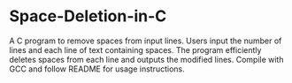 # Space-Deletion-in-C
A C program to remove spaces from input lines. Users input the number of lines and each line of text containing spaces. The program efficiently deletes spaces from each line and outputs the modified lines. Compile with GCC and follow README for usage instructions.
